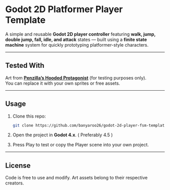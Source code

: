 # Godot 2D Platformer Player Template

A simple and reusable **Godot 2D player controller** featuring **walk, jump, double jump, fall, idle, and attack** states — built using a **finite state machine** system for quickly prototyping platformer-style characters.

---

## Tested With

Art from **[Penzilla’s Hooded Protagonist](https://penzilla.itch.io/hooded-protagonist)** (for testing purposes only).  
You can replace it with your own sprites or free assets.

---

## Usage

1. Clone this repo:
   ```bash
   git clone https://github.com/banyaroo26/godot-2d-player-fsm-template

2. Open the project in **Godot 4.x**. ( Preferably 4.5 )

3. Press Play to test or copy the Player scene into your own project.

---

## License 

Code is free to use and modify.
Art assets belong to their respective creators.




